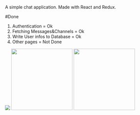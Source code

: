 

A simple chat application. Made with React and Redux.

#Done
  1. Authentication = Ok
  2. Fetching Messages&Channels = Ok
  3. Write User infos to Database = Ok
  4. Other pages = Not Done
<img src="https://user-images.githubusercontent.com/38283518/110043990-bd03c880-7d8b-11eb-854e-becd32cce04a.png"/>

<img src="https://user-images.githubusercontent.com/38283518/110043682-30f1a100-7d8b-11eb-88de-1431bc442de7.png" alt="" style="height:200px; width:auto;"/>
<img src="https://user-images.githubusercontent.com/38283518/110043718-41098080-7d8b-11eb-8aed-b3f76fdbc4f8.png" alt="" style="height:200px; width:auto;"/>
